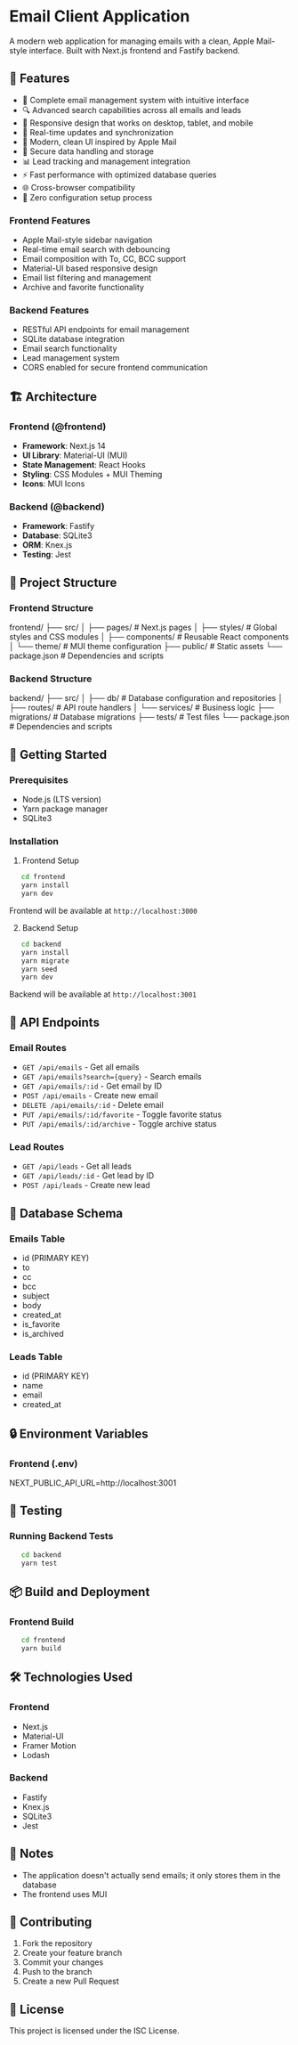 # Email Client Application

A modern web application for managing emails with a clean, Apple Mail-style interface. Built with Next.js frontend and Fastify backend.

## 🚀 Features

- 📧 Complete email management system with intuitive interface
- 🔍 Advanced search capabilities across all emails and leads
- 📱 Responsive design that works on desktop, tablet, and mobile
- 🔄 Real-time updates and synchronization
- 🎨 Modern, clean UI inspired by Apple Mail
- 🔐 Secure data handling and storage
- 📊 Lead tracking and management integration
- ⚡ Fast performance with optimized database queries
- 🌐 Cross-browser compatibility
- 🎯 Zero configuration setup process

### Frontend Features

- Apple Mail-style sidebar navigation
- Real-time email search with debouncing
- Email composition with To, CC, BCC support
- Material-UI based responsive design
- Email list filtering and management
- Archive and favorite functionality

### Backend Features

- RESTful API endpoints for email management
- SQLite database integration
- Email search functionality
- Lead management system
- CORS enabled for secure frontend communication

## 🏗️ Architecture

### Frontend (@frontend)

- **Framework**: Next.js 14
- **UI Library**: Material-UI (MUI)
- **State Management**: React Hooks
- **Styling**: CSS Modules + MUI Theming
- **Icons**: MUI Icons

### Backend (@backend)

- **Framework**: Fastify
- **Database**: SQLite3
- **ORM**: Knex.js
- **Testing**: Jest

## 📁 Project Structure

### Frontend Structure

frontend/
├── src/
│ ├── pages/ # Next.js pages
│ ├── styles/ # Global styles and CSS modules
│ ├── components/ # Reusable React components
│ └── theme/ # MUI theme configuration
├── public/ # Static assets
└── package.json # Dependencies and scripts

### Backend Structure

backend/
├── src/
│ ├── db/ # Database configuration and repositories
│ ├── routes/ # API route handlers
│ └── services/ # Business logic
├── migrations/ # Database migrations
├── tests/ # Test files
└── package.json # Dependencies and scripts

## 🚀 Getting Started

### Prerequisites

- Node.js (LTS version)
- Yarn package manager
- SQLite3

### Installation

1. Frontend Setup

```bash
   cd frontend
   yarn install
   yarn dev
```

Frontend will be available at `http://localhost:3000`

2. Backend Setup

```bash
   cd backend
   yarn install
   yarn migrate
   yarn seed
   yarn dev
```

Backend will be available at `http://localhost:3001`

## 🔌 API Endpoints

### Email Routes

- `GET /api/emails` - Get all emails
- `GET /api/emails?search={query}` - Search emails
- `GET /api/emails/:id` - Get email by ID
- `POST /api/emails` - Create new email
- `DELETE /api/emails/:id` - Delete email
- `PUT /api/emails/:id/favorite` - Toggle favorite status
- `PUT /api/emails/:id/archive` - Toggle archive status

### Lead Routes

- `GET /api/leads` - Get all leads
- `GET /api/leads/:id` - Get lead by ID
- `POST /api/leads` - Create new lead

## 💾 Database Schema

### Emails Table

- id (PRIMARY KEY)
- to
- cc
- bcc
- subject
- body
- created_at
- is_favorite
- is_archived

### Leads Table

- id (PRIMARY KEY)
- name
- email
- created_at

## 🔒 Environment Variables

### Frontend (.env)

NEXT_PUBLIC_API_URL=http://localhost:3001

## 🧪 Testing

### Running Backend Tests

```bash
   cd backend
   yarn test
```

## 📦 Build and Deployment

### Frontend Build

```bash
   cd frontend
   yarn build
```

## 🛠️ Technologies Used

### Frontend

- Next.js
- Material-UI
- Framer Motion
- Lodash

### Backend

- Fastify
- Knex.js
- SQLite3
- Jest

## 📝 Notes

- The application doesn't actually send emails; it only stores them in the database
- The frontend uses MUI

## 🤝 Contributing

1. Fork the repository
2. Create your feature branch
3. Commit your changes
4. Push to the branch
5. Create a new Pull Request

## 📄 License

This project is licensed under the ISC License.
